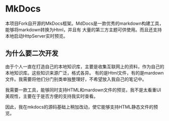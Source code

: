 # MkDocs


本项目Fork自开源的MkDocs框架。MdDocs是一款优秀的markdown构建工具，能够将markdown转换为Html，并且有
大量的第三方主题可供使用。而且还支持本地启动HttpServer实时预览。

## 为什么要二次开发

由于个人一直在打造自己的本地知识库，主要是收集互联网上的资料，作为自己的本地知识库。这些知识来源广泛，格式各异。
有的是Html文件，有的是mardown文件。我需要将他们分门别类单独整理好，不希望放入我自己的笔记中。

我需要一款工具，能够同时支持HTML和mardown文件的预览，我不是太看重UI美观性，主要在于是否方便的支持我实时查看。

因此，我在mkdocs的源码基础上稍加改动，使它能够支持HTML静态文件的预览。

